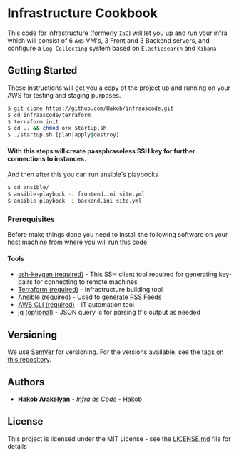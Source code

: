 # Infrastructure Cookbook

This code for infrastructure (formerly `IaC`) will let you up and run your infra which will consist of 6 `AWS` VM's, 3 Front and 3 Backend servers, and configure a `Log Collecting` system based on `Elasticsearch` and `Kibana` 

## Getting Started

These instructions will get you a copy of the project up and running on your AWS for testing and staging purposes.

```bash
$ git clone https://github.com/Hakob/infraascode.git
$ cd infraascode/terraform
$ terraform init
$ cd .. && chmod o+x startup.sh
$ ./startup.sh [plan|apply|destroy]
```

#### With this steps will create passphraseless SSH key for further connections to instances.

And then after this you can run ansible's playbooks
```bash
$ cd ansible/
$ ansible-playbook -i frontend.ini site.yml
$ ansible-playbook -i backend.ini site.yml
```

### Prerequisites

Before make things done you need to install the following software on your host machine from where you will run this code

#### Tools

* [ssh-keygen (required)](http://manpages.ubuntu.com/manpages/bionic/man1/ssh-keygen.1.html) - This SSH client tool required for generating key-pairs for connecting to remote machines
* [Terraform (required)](https://www.terraform.io/downloads.html) - Infrastructure building tool
* [Ansible (required)](https://docs.ansible.com/ansible/latest/installation_guide/intro_installation.html) - Used to generate RSS Feeds
* [AWS CLI (required)](https://www.terraform.io/downloads.html) - IT automation tool
* [jq (optional)](https://www.terraform.io/downloads.html) - JSON query is for parsing tf's output as needed

## Versioning

We use [SemVer](http://semver.org/) for versioning. For the versions available, see the [tags on this repository](https://github.com/Hakob/infraascode/tags). 

## Authors

* **Hakob Arakelyan** - *Infra as Code* - [Hakob](https://github.com/Hakob)

## License

This project is licensed under the MIT License - see the [LICENSE.md](LICENSE.md) file for details
